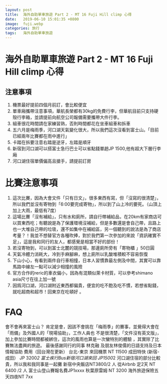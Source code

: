 ```yaml
---
layout: post
title:  海外自助單車旅遊 Part 2 - MT 16 Fuji Hill climp 心得
date:   2019-06-10 15:01:35 +0800
image:  fuji.webp
categories: 旅行
tags:   海外自助單車旅遊
---
```

# 海外自助單車旅遊 Part 2 - MT 16 Fuji Hill climp 心得

## 注意事項
1. 機票最好提前四個月前訂，會比較便宜
2. 單車廂攜帶注意事項，華航長榮都有30kg的免費行李，但華航目前只支持硬殼行李箱，並請提前向航空公司報備需要攜帶大件行李。
4. 組車很花時間請在家練習熟，否則時間都花在坐車組車和拆車
5. 五六月是梅雨季，河口湖天氣變化很大，所以我們這次沒看到富士山。「目前已經兩年比賽都在雨中進行」
6. 卡踏在拆要注意右踏是逆牙，左踏是順牙
7. 新宿到河口湖可以搭富士急行巴士可以省點錢單趟JP 1500,他有超大下層行李廂
8. 河口湖住宿單價偏高且搶手，請提前訂房

# 比賽注意事項
1. 這次比賽，因為大會文件「只有日文」，很多東西有寫，但「沒寫的很清楚」，所以我們並沒有寄物到「6:00要完成寄物」，所以到了山上冷的要死。（山頂上加上大雨，最低有7度）
2. 這場比賽「沒有補給」，只有水和廁所，請自行帶補給品，在20km有家商店可以買東西吃；有聽說是為了保護環境沒補給，但是多數還是會自己帶，且路上也一大堆自己帶的垃圾，還不如集中在補給區，另一個聽到的說法是為了商店考量？！我並不想替官方各種吹捧，對於我們第一次參加的來說「資訊確實不足」，這是我和同行的友人，都感覺是相當不好的部份！
3. 若沒寄物到，可以到富士北麓的競技場，那邊廁所旁有「寄物櫃 」50日圓
4. 天氣冷體力消耗大，冷到手麻腳麻，想上廁所以乳酸堆積較不容易恢復
5. 下山小心，有看到兩件自行車相撞，日本人習慣靠最左側及中間，其實可以靠馬路中線左一點可以減少相撞的風險
6. 官方合作的reric的車衣偏小，因為有混類似萊卡材質，可以參考shimano asia尺寸在往上加一號
7. 因爲河口湖，河口湖附近東西都偏貴，便宜的吃不飽及吃不慣，若想省點錢，就吃超商和超市！回東京在吃頓好 。
# FAQ
會不會再來富士山？
肯定是會，因該不會挑在「梅雨季」的賽事，並覺得大會在「雨備」及外國人的「現場協助」，工作人員也
不是很清楚，「文件沒有英文版」，加上參加比賽時間都被綁住，這次的風雨也算是一次蠻特別的體驗
，其實除了比賽無法盡興的旅遊。
最後感謝同行的同事 林克融 及朋友林俊儒的日語支持及日本情報協助
費用（回台灣在更新）
台北-東京 來回機票  NT 11500
成田特快 (新宿-成田） JP 3200*2 
富士疾行Bus新宿河口湖來回 JP1500*2
河口湖住宿的部分比較貴，所以我和我同事是一起攤
新宿中央飯店NT3800/2 人
從Airbnb 定2天 NT 6400 /2 人
富士山登山賽報名費JP1xxxx
秋葉原雷姆 NT 3200
海外旅遊保險五天四夜NT 7xx
